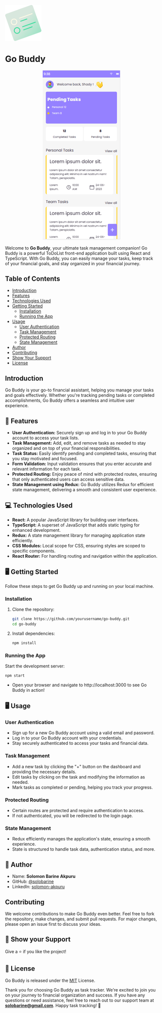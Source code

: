 <img src='./src/assets/note.png' alt='Go Buddy Logo' width='120'/>

# Go Buddy

<p align='center'>
<img src='./src/assets/preview.png' alt='App Preview'/>
</p>

Welcome to <b>Go Buddy</b>, your ultimate task management companion! Go Buddy is a powerful ToDoList front-end application built using React and TypeScript. With Go Buddy, you can easily manage your tasks, keep track of your financial goals, and stay organized in your financial journey.

## Table of Contents

- [Introduction](#introduction)
- [Features](#features)
- [Technologies Used](#technologies-used)
- [Getting Started](#getting-started)
  - [Installation](#installation)
  - [Running the App](#running-the-app)
- [Usage](#usage)
  - [User Authentication](#user-authentication)
  - [Task Management](#task-management)
  - [Protected Routing](#protected-routing)
  - [State Management](#state-management)
- [Author](#👤-author)
- [Contributing](#contributing)
- [Show Your Support](#🙏-show-your-support)
- [License](#license)

## Introduction

Go Buddy is your go-to financial assistant, helping you manage your tasks and goals effectively. Whether you're tracking pending tasks or completed accomplishments, Go Buddy offers a seamless and intuitive user experience.

## 📃 Features

- **User Authentication:** Securely sign up and log in to your Go Buddy account to access your task lists.
- **Task Management:** Add, edit, and remove tasks as needed to stay organized and on top of your financial responsibilities.
- **Task Status:** Easily identify pending and completed tasks, ensuring that you stay motivated and focused.
- **Form Validation:** Input validation ensures that you enter accurate and relevant information for each task.
- **Protected Routing:** Enjoy peace of mind with protected routes, ensuring that only authenticated users can access sensitive data.
- **State Management using Redux:** Go Buddy utilizes Redux for efficient state management, delivering a smooth and consistent user experience.

## 💻 Technologies Used

- **React:** A popular JavaScript library for building user interfaces.
- **TypeScript:** A superset of JavaScript that adds static typing for enhanced development.
- **Redux:** A state management library for managing application state efficiently.
- **CSS Modules:** Local scope for CSS, ensuring styles are scoped to specific components.
- **React Router:** For handling routing and navigation within the application.

## 🖥️ Getting Started

Follow these steps to get Go Buddy up and running on your local machine.

### Installation

1. Clone the repository:

   ```bash
   git clone https://github.com/yourusername/go-buddy.git
   cd go-buddy
   ```

2. Install dependencies:

   ```bash
   npm install
   ```

### Running the App

Start the development server:

```bash
npm start
```

- Open your browser and navigate to http://localhost:3000 to see Go Buddy in action!

## 🖥️ Usage

### User Authentication

- Sign up for a new Go Buddy account using a valid email and password.
- Log in to your Go Buddy account with your credentials.
- Stay securely authenticated to access your tasks and financial data.

### Task Management

- Add a new task by clicking the "+" button on the dashboard and providing the necessary details.
- Edit tasks by clicking on the task and modifying the information as needed.
- Mark tasks as completed or pending, helping you track your progress.

### Protected Routing

- Certain routes are protected and require authentication to access.
- If not authenticated, you will be redirected to the login page.

### State Management

- Redux efficiently manages the application's state, ensuring a smooth experience.
- State is structured to handle task data, authentication status, and more.

## 👤 Author

- Name: **Solomon Barine Akpuru**
- GitHub: [@solobarine](https://github.com/solobarine)
- LinkedIn: [solomon-akpuru](https://www.linkedin.com/in/solomon-akpuru)

## Contributing

We welcome contributions to make Go Buddy even better. Feel free to fork the repository, make changes, and submit pull requests. For major changes, please open an issue first to discuss your ideas.

## 🙏 Show your Support

Give a ⭐️ if you like the project!

## 📝 License

Go Buddy is released under the [MIT](./LICENSE) License.

Thank you for choosing Go Buddy as task tracker. We're excited to join you on your journey to financial organization and success. If you have any questions or need assistance, feel free to reach out to our support team at <b>solobarine@gmail.com</b>. Happy task tracking! 🚀
